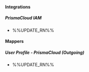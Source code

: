 
#### Integrations
##### PrismaCloud IAM
- %%UPDATE_RN%%

#### Mappers
##### User Profile - PrismaCloud (Outgoing)
- %%UPDATE_RN%%
